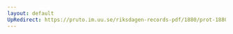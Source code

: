 ```yaml
---
layout: default
UpRedirect: https://pruto.im.uu.se/riksdagen-records-pdf/1880/prot-1880--fk--037/prot-1880--fk--037_011.pdf
---
```

